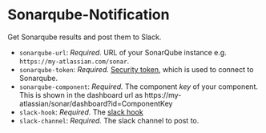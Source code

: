 # Sonarqube-Notification

Get Sonarqube results and post them to Slack.

* `sonarqube-url`: *Required.* URL of your SonarQube instance e.g. `https://my-atlassian.com/sonar`.
* `sonarqube-token`: *Required.* [Security token](https://docs.sonarqube.org/display/SONAR/User+Token), which is used to connect to Sonarqube.
* `sonarqube-component`: *Required.* The component _key_ of your component. This is shown in the dashboard url as https://my-atlassian/sonar/dashboard?id=ComponentKey
* `slack-hook`: *Required.* The [slack hook](https://api.slack.com/incoming-webhooks#sending_messages)
* `slack-channel`: *Required.* The slack channel to post to.
